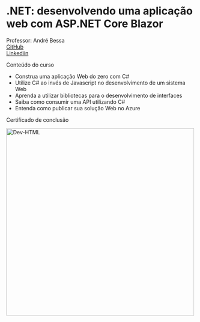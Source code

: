 # .NET: desenvolvendo uma aplicação web com ASP.NET Core Blazor


Professor: André Bessa<br>
 [GitHub](https://github.com/bessax)<br>
 [Linkediin](https://www.linkedin.com/search/results/all/?fetchDeterministicClustersOnly=true&heroEntityKey=urn%3Ali%3Afsd_profile%3AACoAAAV--6UB80OBaKibLWGKUFuRrEGEb-gX1VI&keywords=andr%C3%A9%20bessa&origin=RICH_QUERY_SUGGESTION&position=0&searchId=7c144cf1-9d88-47b2-9c1d-e3762744a5d2&sid=adZ&spellCorrectionEnabled=false)<br>

Conteúdo do curso

- Construa uma aplicação Web do zero com C#
- Utilize C# ao invés de Javascript no desenvolvimento de um sistema Web
- Aprenda a utilizar bibliotecas para o desenvolvimento de interfaces
- Saiba como consumir uma API utilizando C#
- Entenda como publicar sua solução Web no Azure

Certificado de conclusão<br>

<img align="center" alt="Dev-HTML" height="500em" src="https://github.com/FabioNunesDEV/Certificados/blob/main/Fábio%20Vicente%20Nunes%20-%20Curso%20.NET_%20desenvolvendo%20uma%20aplicação%20web%20com%20ASP.NET%20Core%20Blazor%20-%20Alura.png">
